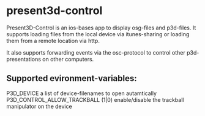 present3d-control
=================

Present3D-Control is an ios-bases app to display osg-files and p3d-files. It supports loading 
files from the local device via itunes-sharing or loading them from a remote location via http.

It also supports forwarding events via the osc-protocol to control other p3d-presentations on other computers.



Supported evironment-variables:
-------------------------------

P3D_DEVICE a list of device-filenames to open autamtically
P3D_CONTROL_ALLOW_TRACKBALL (1|0) enable/disable the trackball manipulator on the device




